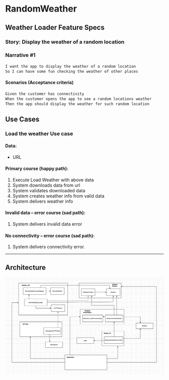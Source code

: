 # RandomWeather

## Weather Loader Feature Specs

### Story: Display the weather of a random location

### Narrative #1

```
I want the app to display the weather of a random location
So I can have some fun checking the weather of other places
```

#### Scenarios (Acceptance criteria)

```
Given the customer has connectivity
When the customer opens the app to see a random locations weather
Then the app should display the weather for such random location
```

## Use Cases

### Load the weather Use case

#### Data:
- URL

#### Primary course (happy path):
1. Execute Load Weather with above data
2. System downloads data from url
3. System validates downloaded data
4. System creates weather info from valid data
5. System delivers weather info

#### Invalid data – error course (sad path):
1. System delivers invalid data error

#### No connectivity – error course (sad path):
1. System delivers connectivity error.

---

## Architecture
![Architecture](architecture.png)
